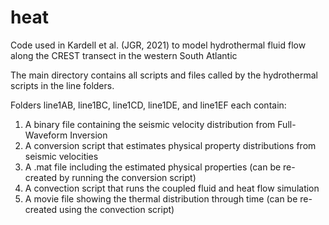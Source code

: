 # heat
Code used in Kardell et al. (JGR, 2021) to model hydrothermal fluid flow along the CREST transect in the western South Atlantic

The main directory contains all scripts and files called by the hydrothermal scripts in the line folders.

Folders line1AB, line1BC, line1CD, line1DE, and line1EF each contain:
1) A binary file containing the seismic velocity distribution from Full-Waveform Inversion
2) A conversion script that estimates physical property distributions from seismic velocities
3) A .mat file including the estimated physical properties (can be re-created by running the conversion script)
4) A convection script that runs the coupled fluid and heat flow simulation
5) A movie file showing the thermal distribution through time (can be re-created using the convection script)
